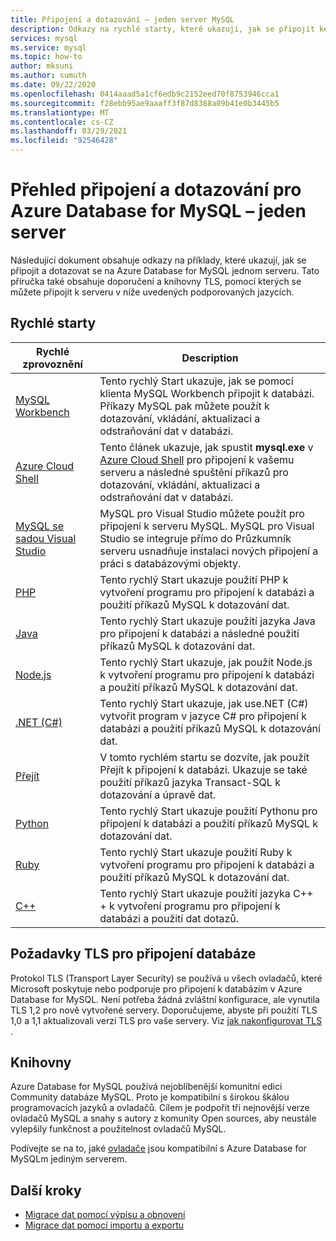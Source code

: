 ```yaml
---
title: Připojení a dotazování – jeden server MySQL
description: Odkazy na rychlé starty, které ukazují, jak se připojit ke svému SQL Databasemu jednomu serveru Azure a spouštět dotazy.
services: mysql
ms.service: mysql
ms.topic: how-to
author: mksuni
ms.author: sumuth
ms.date: 09/22/2020
ms.openlocfilehash: 0414aaad5a1cf6edb9c2152eed70f8753946cca1
ms.sourcegitcommit: f28ebb95ae9aaaff3f87d8388a09b41e0b3445b5
ms.translationtype: MT
ms.contentlocale: cs-CZ
ms.lasthandoff: 03/29/2021
ms.locfileid: "92546428"
---
```

# <a name="connect-and-query-overview-for-azure-database-for-mysql--single-server"></a>Přehled připojení a dotazování pro Azure Database for MySQL – jeden server

Následující dokument obsahuje odkazy na příklady, které ukazují, jak se připojit a dotazovat se na Azure Database for MySQL jednom serveru. Tato příručka také obsahuje doporučení a knihovny TLS, pomocí kterých se můžete připojit k serveru v níže uvedených podporovaných jazycích.

## <a name="quickstarts"></a>Rychlé starty

| Rychlé zprovoznění | Description |
|---|---|
|[MySQL Workbench](connect-workbench.md)|Tento rychlý Start ukazuje, jak se pomocí klienta MySQL Workbench připojit k databázi. Příkazy MySQL pak můžete použít k dotazování, vkládání, aktualizaci a odstraňování dat v databázi.|
|[Azure Cloud Shell](./quickstart-create-mysql-server-database-using-azure-cli.md#connect-to-azure-database-for-mysql-server-using-mysql-command-line-client)|Tento článek ukazuje, jak spustit **mysql.exe** v [Azure Cloud Shell](../cloud-shell/overview.md) pro připojení k vašemu serveru a následné spuštění příkazů pro dotazování, vkládání, aktualizaci a odstraňování dat v databázi.|
|[MySQL se sadou Visual Studio](https://www.mysql.com/why-mysql/windows/visualstudio)|MySQL pro Visual Studio můžete použít pro připojení k serveru MySQL. MySQL pro Visual Studio se integruje přímo do Průzkumník serveru usnadňuje instalaci nových připojení a práci s databázovými objekty.|
|[PHP](connect-php.md)|Tento rychlý Start ukazuje použití PHP k vytvoření programu pro připojení k databázi a použití příkazů MySQL k dotazování dat.|
|[Java](connect-java.md)|Tento rychlý Start ukazuje použití jazyka Java pro připojení k databázi a následné použití příkazů MySQL k dotazování dat.|
|[Node.js](connect-nodejs.md)|Tento rychlý Start ukazuje, jak použít Node.js k vytvoření programu pro připojení k databázi a použití příkazů MySQL k dotazování dat.|
|[.NET (C#)](connect-csharp.md)|Tento rychlý Start ukazuje, jak use.NET (C#) vytvořit program v jazyce C# pro připojení k databázi a použití příkazů MySQL k dotazování dat.|
|[Přejít](connect-go.md)|V tomto rychlém startu se dozvíte, jak použít Přejít k připojení k databázi. Ukazuje se také použití příkazů jazyka Transact-SQL k dotazování a úpravě dat.|
|[Python](connect-python.md)|Tento rychlý Start ukazuje použití Pythonu pro připojení k databázi a použití příkazů MySQL k dotazování dat. |
|[Ruby](connect-ruby.md)|Tento rychlý Start ukazuje použití Ruby k vytvoření programu pro připojení k databázi a použití příkazů MySQL k dotazování dat.|
|[C++](connect-cpp.md)|Tento rychlý Start ukazuje použití jazyka C++ + k vytvoření programu pro připojení k databázi a použití dat dotazů.|

## <a name="tls-considerations-for-database-connectivity"></a>Požadavky TLS pro připojení databáze

Protokol TLS (Transport Layer Security) se používá u všech ovladačů, které Microsoft poskytuje nebo podporuje pro připojení k databázím v Azure Database for MySQL. Není potřeba žádná zvláštní konfigurace, ale vynutila TLS 1,2 pro nově vytvořené servery. Doporučujeme, abyste při použití TLS 1,0 a 1,1 aktualizovali verzi TLS pro vaše servery. Viz [jak nakonfigurovat TLS](howto-tls-configurations.md) .

## <a name="libraries"></a>Knihovny

Azure Database for MySQL používá nejoblíbenější komunitní edici Community databáze MySQL. Proto je kompatibilní s širokou škálou programovacích jazyků a ovladačů. Cílem je podpořit tři nejnovější verze ovladačů MySQL a snahy s autory z komunity Open sources, aby neustále vylepšily funkčnost a použitelnost ovladačů MySQL.

Podívejte se na to, jaké [ovladače](concepts-compatibility.md) jsou kompatibilní s Azure Database for MySQLm jediným serverem.

## <a name="next-steps"></a>Další kroky

- [Migrace dat pomocí výpisu a obnovení](concepts-migrate-dump-restore.md)
- [Migrace dat pomocí importu a exportu](concepts-migrate-import-export.md)